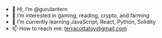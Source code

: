 - 👋 Hi, I’m @gurulantern
- 👀 I’m interested in gaming, reading, crypto, and farming
- 🌱 I’m currently learning JavaScript, React, Python, Solidity
- 📫 How to reach me: terracottatoy@gmail.com

<!---
gurulantern/gurulantern is a ✨ special ✨ repository because its `README.md` (this file) appears on your GitHub profile.
You can click the Preview link to take a look at your changes.
--->
